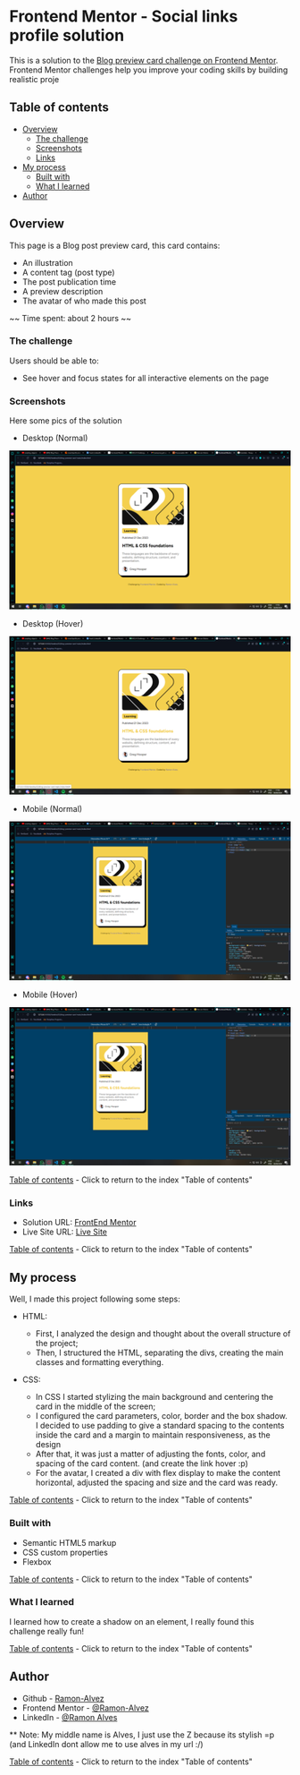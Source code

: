 # Frontend Mentor - Social links profile solution

This is a solution to the [Blog preview card challenge on Frontend Mentor](https://www.frontendmentor.io/challenges/blog-preview-card-ckPaj01IcS). Frontend Mentor challenges help you improve your coding skills by building realistic proje

## Table of contents

- [Overview](#overview)
  - [The challenge](#the-challenge)
  - [Screenshots](#screenshots)
  - [Links](#links)
- [My process](#my-process)
  - [Built with](#built-with)
  - [What I learned](#what-i-learned)
- [Author](#author)

## Overview

This page is a Blog post preview card, this card contains:

- An illustration
- A content tag (post type)
- The post publication time
- A preview description
- The avatar of who made this post 

~~ Time spent: about 2 hours ~~

### The challenge

Users should be able to:

- See hover and focus states for all interactive elements on the page

### Screenshots

Here some pics of the solution

- Desktop (Normal)

![](./assets/screenshots/desktop.png)

- Desktop (Hover)

![](./assets/screenshots/desktop-hover.png)

- Mobile (Normal)

![](./assets/screenshots/mobile.png)

- Mobile (Hover)

![](./assets/screenshots/mobile-hover.png)

[Table of contents](#table-of-contents) - Click to return to the index "Table of contents"

### Links

- Solution URL: [FrontEnd Mentor](https://github.com/Ramon-Alvez/Frontend-Mentor-Blog-preview-card)
- Live Site URL: [Live Site](https://ramon-alvez.github.io/Frontend-Mentor-HTML-CSS-Newbie-Blog-preview-card/)

[Table of contents](#table-of-contents) - Click to return to the index "Table of contents"

## My process

Well, I made this project following some steps:

- HTML:
  - First, I analyzed the design and thought about the overall structure of the project;
  - Then, I structured the HTML, separating the divs, creating the main classes and formatting everything.

- CSS:
  - In CSS I started stylizing the main background and centering the card in the middle of the screen;
  - I configured the card parameters, color, border and the box shadow. I decided to use padding to give a standard spacing to the contents inside the card and a margin to maintain responsiveness, as the design
  - After that, it was just a matter of adjusting the fonts, color, and spacing of the card content. (and create the link hover :p)
  - For the avatar, I created a div with flex display to make the content horizontal, adjusted the spacing and size and the card was ready.

[Table of contents](#table-of-contents) - Click to return to the index "Table of contents"

### Built with

- Semantic HTML5 markup
- CSS custom properties
- Flexbox

[Table of contents](#table-of-contents) - Click to return to the index "Table of contents"

### What I learned

I learned how to create a shadow on an element, I really found this challenge really fun!

[Table of contents](#table-of-contents) - Click to return to the index "Table of contents"

## Author

- Github - [Ramon-Alvez](https://github.com/Ramon-Alvez)
- Frontend Mentor - [@Ramon-Alvez](https://www.frontendmentor.io/profile/Ramon-Alvez)
- LinkedIn - [@Ramon Alves](https://www.linkedin.com/in/ramon-alvez/)

** Note: My middle name is Alves, I just use the Z because its stylish =p (and LinkedIn dont allow me to use alves in my url :/)

[Table of contents](#table-of-contents) - Click to return to the index "Table of contents"

